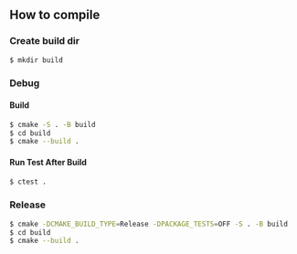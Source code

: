 ## How to compile
### Create build dir
```bash
$ mkdir build
```
### Debug
#### Build
```bash
$ cmake -S . -B build 
$ cd build
$ cmake --build .
```
#### Run Test After Build
```bash
$ ctest .
```
### Release
```bash
$ cmake -DCMAKE_BUILD_TYPE=Release -DPACKAGE_TESTS=OFF -S . -B build
$ cd build
$ cmake --build .
```